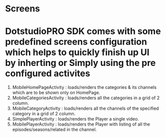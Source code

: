 # Screens


# DotstudioPRO SDK comes with some predefined screens configuration which helps to quickly finish up UI by inherting or Simply using the pre configured activites

1. MobileHomePageActivity : loads/renders the categories & its channels which are to be shown only on HomePage.
2. MobileCategoriesActivity : loads/renders all the categories in a grid of 2 column.
3. MobileCategoryActivity : loads/renders all the channels of the specified category in a grid of 2 column.
4. SimplePlayerActivity : loads/renders the Player a single video.
5. MobilePlayerActivity : loads/renders the Player with listing of all the episodes/seasons/related in the channel.






